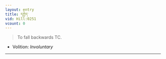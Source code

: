 ```yaml
---
layout: entry
title: དགྱེད་
vid: Hill:0251
vcount: 0
---
```

> To fall backwards TC\.

* Volition: _Involuntary_

---


